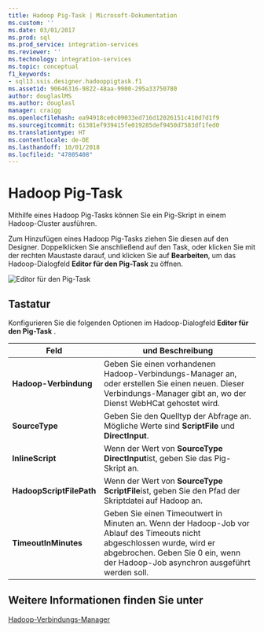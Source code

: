 ```yaml
---
title: Hadoop Pig-Task | Microsoft-Dokumentation
ms.custom: ''
ms.date: 03/01/2017
ms.prod: sql
ms.prod_service: integration-services
ms.reviewer: ''
ms.technology: integration-services
ms.topic: conceptual
f1_keywords:
- sql13.ssis.designer.hadooppigtask.f1
ms.assetid: 90646316-9822-48aa-9900-295a33750780
author: douglaslMS
ms.author: douglasl
manager: craigg
ms.openlocfilehash: ea94918ce0c09033ed716d12026151c410d7d1f9
ms.sourcegitcommit: 61381ef939415fe019285def9450d7583df1fed0
ms.translationtype: HT
ms.contentlocale: de-DE
ms.lasthandoff: 10/01/2018
ms.locfileid: "47805408"
---
```

# <a name="hadoop-pig-task"></a>Hadoop Pig-Task
  Mithilfe eines Hadoop Pig-Tasks können Sie ein Pig-Skript in einem Hadoop-Cluster ausführen.  
  
 Zum Hinzufügen eines Hadoop Pig-Tasks ziehen Sie diesen auf den Designer. Doppelklicken Sie anschließend auf den Task, oder klicken Sie mit der rechten Maustaste darauf, und klicken Sie auf **Bearbeiten**, um das Hadoop-Dialogfeld **Editor für den Pig-Task** zu öffnen.  
  
 ![Editor für den Pig-Task](../../integration-services/control-flow/media/hadoop-pig-task.png "Editor für den Pig-Task")  
  
## <a name="options"></a>Tastatur  
 Konfigurieren Sie die folgenden Optionen im Hadoop-Dialogfeld **Editor für den Pig-Task** .  
  
|Feld|und Beschreibung|  
|-----------|-----------------|  
|**Hadoop-Verbindung**|Geben Sie einen vorhandenen Hadoop-Verbindungs-Manager an, oder erstellen Sie einen neuen. Dieser Verbindungs-Manager gibt an, wo der Dienst WebHCat gehostet wird.|  
|**SourceType**|Geben Sie den Quelltyp der Abfrage an. Mögliche Werte sind **ScriptFile** und **DirectInput**.|  
|**InlineScript**|Wenn der Wert von **SourceType** **DirectInput**ist, geben Sie das Pig-Skript an.|  
|**HadoopScriptFilePath**|Wenn der Wert von **SourceType** **ScriptFile**ist, geben Sie den Pfad der Skriptdatei auf Hadoop an.|  
|**TimeoutInMinutes**|Geben Sie einen Timeoutwert in Minuten an. Wenn der Hadoop-Job vor Ablauf des Timeouts nicht abgeschlossen wurde, wird er abgebrochen. Geben Sie 0 ein, wenn der Hadoop-Job asynchron ausgeführt werden soll.|  
  
## <a name="see-also"></a>Weitere Informationen finden Sie unter  
 [Hadoop-Verbindungs-Manager](../../integration-services/connection-manager/hadoop-connection-manager.md)  
  
  
